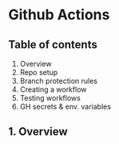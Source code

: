 # Github Actions

## Table of contents

1. Overview
2. Repo setup
3. Branch protection rules
4. Creating a workflow
5. Testing workflows
6. GH secrets & env. variables

## 1. **Overview**
